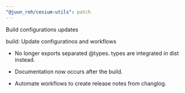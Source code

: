 ```yaml
---
"@juun_roh/cesium-utils": patch
---
```


Build configurations updates

build: Update configuratinos and workflows

* No longer exports separated @types.
   types are integrated in dist instead.

* Documentation now occurs after the build.

* Automate workflows to create release notes from changlog.

